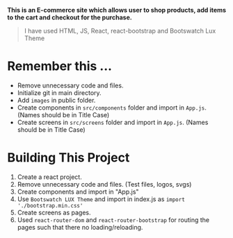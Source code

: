 **This is an E-commerce site which allows user to shop products, add items to the cart and checkout for the purchase.**
> I have used HTML, JS, React, react-bootstrap and Bootswatch Lux Theme

# Remember this ...
- Remove unnecessary code and files.
- Initialize git in main directory.
- Add `images` in public folder.
- Create components in `src/components` folder and import in `App.js`. (Names should be in Title Case)
- Create screens in `src/screens` folder and import in `App.js`. (Names should be in Title Case)


# Building This Project
1. Create a react project.
2. Remove unnecessary code and files. (Test files, logos, svgs)
2. Create components and import in "App.js"
3. Use `Bootswatch LUX Theme` and import in index.js as `import './bootstrap.min.css'`
4. Create screens as pages.
5. Used `react-router-dom` and `react-router-bootstrap` for routing the pages such that there no loading/reloading.
